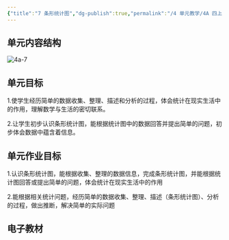 ```yaml
---
{"title":"7 条形统计图","dg-publish":true,"permalink":"/4 单元教学/4A 四上/7 条形统计图/","dgPassFrontmatter":true,"noteIcon":""}
---
```



## 单元内容结构

![4a-7](https://r2.edui123.com/2023/05/4a-7.png)

## 单元目标

1.使学生经历简单的数据收集、整理、描述和分析的过程，体会统计在现实生活中的作用，理解数学与生活的密切联系。

2.让学生初步认识条形统计图，能根据统计图中的数据回答并提出简单的问题，初步体会数据中蕴含着信息。


## 单元作业目标

1.认识条形统计图，能根据收集、整理的数据信息，完成条形统计图，并能根据统计图回答或提出简单的问题，体会统计在现实生活中的作用

2.能根据相关统计问题，经历简单的数据收集、整理、描述（条形统计图）、分析的过程，做出推断，解决简单的实际问题

## 电子教材


